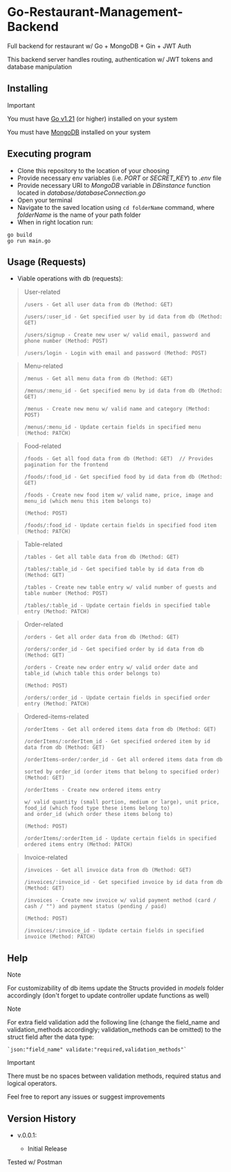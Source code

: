 # Go-Restaurant-Management-Backend
Full backend for restaurant w/ Go + MongoDB + Gin + JWT Auth

This backend server handles routing, authentication w/ JWT tokens and database manipulation

## Installing
> [!IMPORTANT]    
> You must have [Go v1.21](https://go.dev/doc/install) (or higher) installed on your system
>
> You must have [MongoDB](https://www.mongodb.com/docs/v7.0/installation/) installed on your system

## Executing program

* Clone this repository to the location of your choosing
* Provide necessary env variables (i.e. *PORT* or *SECRET_KEY*) to *.env* file
* Provide necessary URI to *MongoDB* variable in *DBinstance* function located in *database/databaseConnection.go*
* Open your terminal
* Navigate to the saved location using ```cd folderName``` command, where *folderName* is the name of your path folder
* When in right location run:
```
go build
go run main.go
```
## Usage (Requests)

* Viable operations with db (requests):
> User-related 
> ```
> /users - Get all user data from db (Method: GET)
> ```
> ```
> /users/:user_id - Get specified user by id data from db (Method: GET)
> ```
> ```
> /users/signup - Create new user w/ valid email, password and phone number (Method: POST)
> ```
> ```
> /users/login - Login with email and password (Method: POST)
> ```

> Menu-related
> ```
> /menus - Get all menu data from db (Method: GET)
> ```
> ```
> /menus/:menu_id - Get specified menu by id data from db (Method: GET)
> ```
> ```
> /menus - Create new menu w/ valid name and category (Method: POST)
> ```
> ```
> /menus/:menu_id - Update certain fields in specified menu (Method: PATCH)
> ```

> Food-related
> ```
> /foods - Get all food data from db (Method: GET)  // Provides pagination for the frontend
> ```
> ```
> /foods/:food_id - Get specified food by id data from db (Method: GET)
> ```
> ```
> /foods - Create new food item w/ valid name, price, image and menu_id (which menu this item belongs to)
> 
> (Method: POST)
> ```
> ```
> /foods/:food_id - Update certain fields in specified food item (Method: PATCH)
> ```

> Table-related
> ```
> /tables - Get all table data from db (Method: GET)
> ```
> ```
> /tables/:table_id - Get specified table by id data from db (Method: GET)
> ```
> ```
> /tables - Create new table entry w/ valid number of guests and table number (Method: POST)
> ```
> ```
> /tables/:table_id - Update certain fields in specified table entry (Method: PATCH)
> ```

> Order-related
> ```
> /orders - Get all order data from db (Method: GET)
> ```
> ```
> /orders/:order_id - Get specified order by id data from db (Method: GET)
> ```
> ```
> /orders - Create new order entry w/ valid order date and table_id (which table this order belongs to)
>
> (Method: POST)
> ```
> ```
> /orders/:order_id - Update certain fields in specified order entry (Method: PATCH)
> ```

> Ordered-items-related
> ```
> /orderItems - Get all ordered items data from db (Method: GET)
> ```
> ```
> /orderItems/:orderItem_id - Get specified ordered item by id data from db (Method: GET)
> ```
> ```
> /orderItems-order/:order_id - Get all ordered items data from db
>
> sorted by order_id (order items that belong to specified order) (Method: GET)
> ```
> ```
> /orderItems - Create new ordered items entry
>
> w/ valid quantity (small portion, medium or large), unit price, food_id (which food type these items belong to)
> and order_id (which order these items belong to)
>
> (Method: POST)
> ```
> ```
> /orderItems/:orderItem_id - Update certain fields in specified ordered items entry (Method: PATCH)
> ```

> Invoice-related
> ```
> /invoices - Get all invoice data from db (Method: GET)
> ```
> ```
> /invoices/:invoice_id - Get specified invoice by id data from db (Method: GET)
> ```
> ```
> /invoices - Create new invoice w/ valid payment method (card / cash / "") and payment status (pending / paid)
>
> (Method: POST)
> ```
> ```
> /invoices/:invoice_id - Update certain fields in specified invoice (Method: PATCH)
> ``` 

## Help

> [!NOTE]  
> For customizability of db items update the Structs provided in *models* folder accordingly (don't forget to update controller update functions as well)

> [!NOTE]  
> For extra field validation add the following line (change the field_name and validation_methods accordingly; validation_methods can be omitted) to the struct field after the data type:
> ```
> `json:"field_name" validate:"required,validation_methods"`
> ```

> [!IMPORTANT]  
> There must be no spaces between validation methods, required status and logical operators.


Feel free to report any issues or suggest improvements

## Version History

* v.0.0.1:

    * Initial Release

Tested w/ Postman

